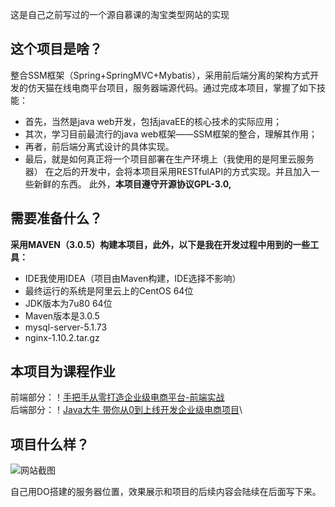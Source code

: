 这是自己之前写过的一个源自慕课的淘宝类型网站的实现

## 这个项目是啥？
整合SSM框架（Spring+SpringMVC+Mybatis），采用前后端分离的架构方式开发的仿天猫在线电商平台项目，服务器端源代码。通过完成本项目，掌握了如下技能：
+ 首先，当然是java web开发，包括javaEE的核心技术的实际应用；
+ 其次，学习目前最流行的java web框架——SSM框架的整合，理解其作用；
+ 再者，前后端分离式设计的具体实现。
+ 最后，就是如何真正将一个项目部署在生产环境上（我使用的是阿里云服务器）
在之后的开发中，会将本项目采用RESTfulAPI的方式实现。并且加入一些新鲜的东西。
此外，<b>本项目遵守开源协议GPL-3.0,</b>
## 需要准备什么？
<b>采用MAVEN（3.0.5）构建本项目，此外，以下是我在开发过程中用到的一些工具：</b>
* IDE我使用IDEA（项目由Maven构建，IDE选择不影响）
* 最终运行的系统是阿里云上的CentOS 64位
* JDK版本为7u80 64位
* Maven版本是3.0.5
* mysql-server-5.1.73
* nginx-1.10.2.tar.gz
## 本项目为课程作业
前端部分：！[手把手从零打造企业级电商平台-前端实战](https://coding.imooc.com/learn/list/109.html)\
后端部分：！[Java大牛 带你从0到上线开发企业级电商项目](https://coding.imooc.com/learn/list/96.html)\
## 项目什么样？
![网站截图](https://github.com/Liweimin0512/MMall_JAVA/blob/master/doc/myweb-1.gif)

自己用DO搭建的服务器位置，效果展示和项目的后续内容会陆续在后面写下来。

